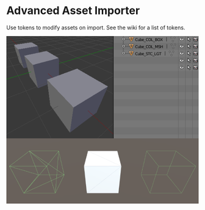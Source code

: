 # Advanced Asset Importer

Use tokens to modify assets on import. See the wiki for a list of tokens.

![Preview](https://raw.githubusercontent.com/PixelatedLabs/AdvancedAssetImporter/master/Examples/BlenderToUnity.png)
